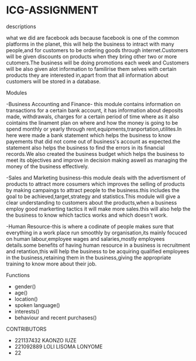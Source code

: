 # ICG-ASSIGNMENT
descriptions

what we did are facebook ads because facebook is one of the common platforms in the planet, this will help the business to intract with many people,and for customers to be ordering goods through internet.Customers will be given discounts on products when they bring other two or more cutomers.The business will be doing promotions each week and Customers will be also given alot information to familirise them selves with certain products they are interested in,apart from that all information about customers will be stored in a database.

Modules 

-Business Accounting and Finance- this module contains information on transactions for a certain bank account, it has information about deposits made, withdrawals, charges for a certain period of time where as it also cointains the linament plan on where and how the money is going to be spend monthly or yearly through rent,equipments,tranportation,utilites.In here were made a bank statement which helps the business to know payements that did not come out of business's account as expected.the statement also helps the business to find the errors in its financial records.We also created the business budget which helps the business to meet its objectives and improve  in decision making aswell as managing the money of the business effectively.

-Sales and Marketing business-this module deals with the advertisment of products to attract more cosumers which improves the selling of products by making campaings to attract people to the business.this includes the goal to be achieved,target,strategy and statistics.This module  will give a  clear understanding to customers about the products,when a business employ good markerting tactics it will make more sales.this will also help the the business to know which tactics works and which doesn't work.

-Human Resource-this is where a codinate of people makes sure that everything in a work place run smoothly by organisation,its mainly focuced on human labour,employee wages and salaries,mostly employees details.some benefits of having human resource in a business is recruitment and retantion,this will help the business to be acquiring qualified employees in the business,retaining them in the business,giving the appropriate training to know more about their job.

Functions

- gender()
- age()
- location()
- spoken language()
- interests()
- behaviour and recent purchases()

CONTRIBUTORS
- 221137432 KAONZO IUZE
- 221092889 LOLI LISOMA LONYOME
- 22





